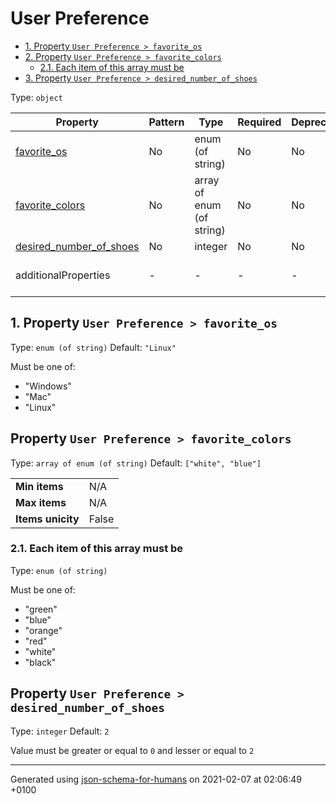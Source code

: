# User Preference

- [1. Property `User Preference > favorite_os`](#favorite_os)
- [2. Property `User Preference > favorite_colors`](#favorite_colors)
  - [2.1. Each item of this array must be](#autogenerated_heading_2)
- [3. Property `User Preference > desired_number_of_shoes`](#desired_number_of_shoes)

Type: `object`

| Property | Pattern | Type | Required | Deprecated | Additional | Description |
| -------- | ------- | ---- | -------- | ---------- | ---------- | ----------- |
| [favorite_os](#favorite_os)|No|enum (of string)|No|No| No|-|
| [favorite_colors](#favorite_colors)|No|array of enum (of string)|No|No| No|-|
| [desired_number_of_shoes](#desired_number_of_shoes)|No|integer|No|No| No|-|
  | additionalProperties | - | - | - | - |  [![made-with-Markdown](https://img.shields.io/badge/Any%20type-allowed-green)](# "Additional Properties of any type are allowed.") | - |

## <a name="favorite_os"></a>1. Property `User Preference > favorite_os`

Type: `enum (of string)`
Default: `"Linux"`

Must be one of:
* "Windows"
* "Mac"
* "Linux"

## Property `User Preference > favorite_colors`

Type: `array of enum (of string)`
Default: `["white", "blue"]`

<table>
 	<tr>
    <td><b>Min items</b></td>
    <td>N/A</td>
 	</tr>
	<tr>
    <td><b>Max items</b></td>
    <td>N/A</td>
	</tr>
	<tr>
    <td><b>Items unicity</b></td>
    <td>False</td>
 	</tr>
</table>

### <a name="autogenerated_heading_2"></a>2.1. Each item of this array must be

Type: `enum (of string)`

Must be one of:
* "green"
* "blue"
* "orange"
* "red"
* "white"
* "black"

## Property `User Preference > desired_number_of_shoes`

Type: `integer`
Default: `2`

Value must be greater or equal to `0` and lesser or equal to `2`

----------------------------------------------------------------------------------------------------------------------------
Generated using [json-schema-for-humans](https://github.com/coveooss/json-schema-for-humans) on 2021-02-07 at 02:06:49 +0100